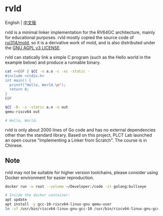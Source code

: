 # rvld

English | [中文版](README_cn.md)

rvld is a minimal linker implementation for the RV64GC architecture, mainly for educational purposes. rvld mostly copied the source code of [rui314/mold](https://github.com/rui314/mold), so it is a derivative work of mold, and is also distributed under the [GNU AGPL v3 LICENSE](LICENSE).

rvld can statically link a simple C program (such as the Hello world in the example below) and produce a runnable binary.

```bash
cat <<EOF | $CC -o a.o -c -xc -static -
#include <stdio.h>
int main() {
  printf("Hello, World.\n");
  return 0;
}
EOF

$CC -B. -s -static a.o -o out
qemu-riscv64 out

# Hello, World.
```

rvld is only about 2000 lines of Go code and has no external dependencies other than the standard library. Based on this project, PLCT Lab launched an open course "Implementing a Linker from Scratch". The course is in Chinese.

## Note

rvld may not be suitable for higher version toolchains, please consider using Docker environment for easier reproduction.

```bash
docker run -u root --volume ~/Developer:/code -it golang:bullseye

# Inside the docker container:
apt update
apt install -y gcc-10-riscv64-linux-gnu qemu-user
ln -sf /usr/bin/riscv64-linux-gnu-gcc-10 /usr/bin/riscv64-linux-gnu-gcc
```

